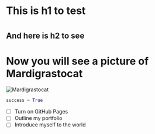 # <h1> This is h1 to test
# <h2> And here is h2 to see 

# Now you will see a picture of Mardigrastocat

![Mardigrastocat](https://github.com/dhilipsiva/octodex/blob/master/png/Mardigrastocat.png)


``` python
success = True
```
- [ ] Turn on GitHub Pages
- [ ] Outline my portfolio
- [ ] Introduce myself to the world
